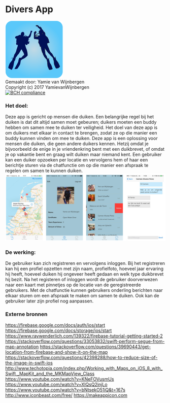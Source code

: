 # Divers App
![screenshot](doc/LogoDiveBuddy.png "Screenshot") <br /> 
Gemaakt door: Yamie van Wijnbergen<br /> 
Copyright (c) 2017 YamievanWijnbergen<br /> 
[![BCH compliance](https://bettercodehub.com/edge/badge/Yamievw/programmeerproject?branch=master)](https://bettercodehub.com/)

### Het doel: 
Deze app is gericht op mensen die duiken. Een belangrijke regel bij het duiken is dat dit altijd samen moet gebeuren; duikers moeten een buddy hebben om samen mee te duiken ter veiligheid. Het doel van deze app is om duikers met elkaar in contact te brengen, zodat ze op die manier een buddy kunnen vinden om mee te duiken. Deze app is een oplossing voor mensen die duiken, die geen andere duikers kennen. Hetzij omdat je bijvoorbeeld de enige in je vriendenkring bent met een duikbrevet, of omdat je op vakantie bent en graag wilt duiken maar niemand kent. Een gebruiker kan een duiker opzoeken per locatie en vervolgens hem of haar een berichtje sturen via de chatfunctie om op die manier een afspraak te regelen om samen te kunnen duiken.
![screenshot](doc/finished.png "Screenshot") 

### De werking: 
De gebruiker kan zich registreren en vervolgens inloggen. Bij het registreren kan hij een profiel opzetten met zijn naam, profielfoto, hoeveel jaar ervaring hij heeft, hoeveel duiken hij ongeveer heeft gedaan en welk type duikbrevet hij bezit. Na het registeren of inloggen wordt de gebruiker doorverwezen naar een kaart met pinnetjes op de locatie van de geregistreerde gebruikers. Met de chatfunctie kunnen gebruikers onderling berichten naar elkaar sturen om een afspraak te maken om samen te duiken. Ook kan de gebruiker later zijn profiel nog aanpassen.

### Externe bronnen
https://firebase.google.com/docs/auth/ios/start
https://firebase.google.com/docs/storage/ios/start
https://www.raywenderlich.com/139322/firebase-tutorial-getting-started-2
https://stackoverflow.com/questions/33053832/swift-perform-segue-from-map-annotation
https://stackoverflow.com/questions/39690443/get-location-from-firebase-and-show-it-on-the-map
https://stackoverflow.com/questions/42398288/how-to-reduce-size-of-the-image-in-swift-ios
http://www.techotopia.com/index.php/Working_with_Maps_on_iOS_8_with_Swift,_MapKit_and_the_MKMapView_Class
https://www.youtube.com/watch?v=KNeFOVusmUs
https://www.youtube.com/watch?v=XIQsQ2injLo
https://www.youtube.com/watch?v=bNtsekO51iQ&t=167s
http://www.iconbeast.com/free/
https://makeappicon.com



